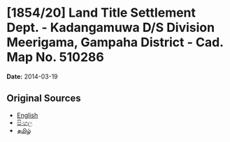 # [1854/20] Land Title Settlement Dept. - Kadangamuwa D/S Division Meerigama, Gampaha District - Cad. Map No. 510286

**Date:** 2014-03-19

## Original Sources

- [English](https://documents.gov.lk/view/extra-gazettes/2014/3/1854-20_E.pdf)
- [සිංහල](https://documents.gov.lk/view/extra-gazettes/2014/3/1854-20_S.pdf)
- [தமிழ்](https://documents.gov.lk/view/extra-gazettes/2014/3/1854-20_T.pdf)
